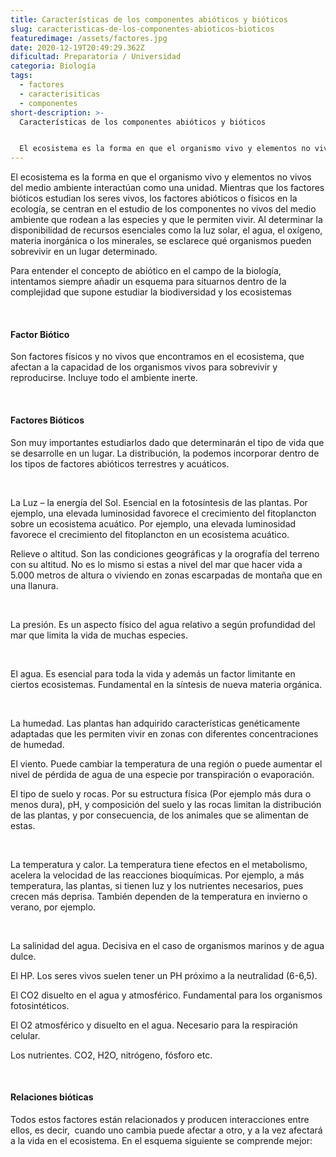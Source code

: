 ```yaml
---
title: Características de los componentes abióticos y bióticos
slug: caracteristicas-de-los-componentes-abioticos-bioticos
featuredimage: /assets/factores.jpg
date: 2020-12-19T20:49:29.362Z
dificultad: Preparatoria / Universidad
categoria: Biología
tags:
  - factores
  - caracterisiticas
  - componentes
short-description: >-
  Características de los componentes abióticos y bióticos


  El ecosistema es la forma en que el organismo vivo y elementos no vivos del medio ambiente interactúan como una unidad
---
```

El ecosistema es la forma en que el organismo vivo y elementos no vivos del medio ambiente interactúan como una unidad. Mientras que los factores bióticos estudian los seres vivos, los factores abióticos o físicos en la ecología, se centran en el estudio de los componentes no vivos del medio ambiente que rodean a las especies y que le permiten vivir. Al determinar la disponibilidad de recursos esenciales como la luz solar, el agua, el oxígeno, materia inorgánica o los minerales, se esclarece qué organismos pueden sobrevivir en un lugar determinado.

Para entender el concepto de abiótico en el campo de la biología, intentamos siempre añadir un esquema para situarnos dentro de la complejidad que supone estudiar la biodiversidad y los ecosistemas

</br>

#### Factor Biótico 

Son factores físicos y no vivos que encontramos en el ecosistema, que afectan a la capacidad de los organismos vivos para sobrevivir y reproducirse. Incluye todo el ambiente inerte.

</br>

#### Factores Bióticos 

Son muy importantes estudiarlos dado que determinarán el tipo de vida que se desarrolle en un lugar. La distribución, la podemos incorporar dentro de los tipos de factores abióticos terrestres y acuáticos.

</br>

La Luz – la energía del Sol. Esencial en la fotosíntesis de las plantas. Por ejemplo, una elevada luminosidad favorece el crecimiento del fitoplancton sobre un ecosistema acuático. Por ejemplo, una elevada luminosidad favorece el crecimiento del fitoplancton en un ecosistema acuático.

Relieve o altitud. Son las condiciones geográficas y la orografía del terreno con su altitud. No es lo mismo si estas a nivel del mar que hacer vida a 5.000 metros de altura o viviendo en zonas escarpadas de montaña que en una llanura.

</br>

La presión. Es un aspecto físico del agua relativo a según profundidad del mar que limita la vida de muchas especies. 

</br>

El agua. Es esencial para toda la vida y además un factor limitante en ciertos ecosistemas. Fundamental en la síntesis de nueva materia orgánica.

</br>

La humedad. Las plantas han adquirido características genéticamente adaptadas que les permiten vivir en zonas con diferentes concentraciones de humedad.

El viento. Puede cambiar la temperatura de una región o puede aumentar el nivel de pérdida de agua de una especie por transpiración o evaporación.

El tipo de suelo y rocas. Por su estructura física (Por ejemplo más dura o menos dura), pH, y composición del suelo y las rocas limitan la distribución de las plantas, y por consecuencia, de los animales que se alimentan de estas.

</br>

La temperatura y calor. La temperatura tiene efectos en el metabolismo, acelera la velocidad de las reacciones bioquímicas. Por ejemplo, a más temperatura, las plantas, si tienen luz y los nutrientes necesarios, pues crecen más deprisa. También dependen de la temperatura en invierno o verano, por ejemplo. 

</br>

La salinidad del agua. Decisiva en el caso de organismos marinos y de agua dulce.

El HP. Los seres vivos suelen tener un PH próximo a la neutralidad (6-6,5).

El CO2 disuelto en el agua y atmosférico. Fundamental para los organismos fotosintéticos.

El O2 atmosférico y disuelto en el agua. Necesario para la respiración celular.

Los nutrientes. CO2, H2O, nitrógeno, fósforo etc.

</br>

#### Relaciones bióticas

Todos estos factores están relacionados y producen interacciones entre ellos, es decir,  cuando uno cambia puede afectar a otro, y a la vez afectará a la vida en el ecosistema. En el esquema siguiente se comprende mejor: